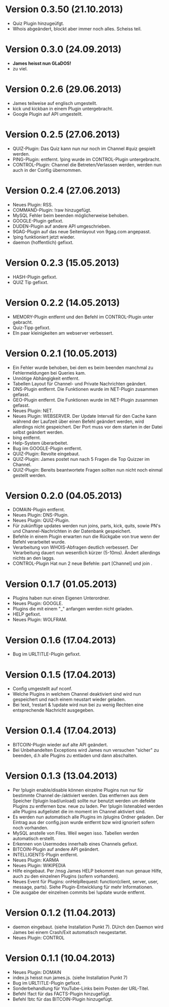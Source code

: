 # Version 0.3.50 (21.10.2013)
* Quiz Plugin hinzugeüfgt.
* Whois abgeändert, blockt aber immer noch alles. Scheiss teil.

# Version 0.3.0 (24.09.2013)
* **James heisst nun GLaDOS!** 
* zu viel.

# Version 0.2.6 (29.06.2013)
* James teilweise auf englisch umgestellt.
* kick und kickban in einem Plugin untergebracht.
* Google Plugin auf API umgestellt.

# Version 0.2.5 (27.06.2013)
* QUIZ-Plugin: Das Quiz kann nun nur noch im Channel #quiz gespielt werden.
* PING-Plugin: entfernt. !ping wurde im CONTROL-Plugin untergebracht.
* CONTROL-Plugin: Channel die Betreten/Verlassen werden, werden nun auch in der Config übernommen.

# Version 0.2.4 (27.06.2013)
* Neues Plugin: RSS.
* COMMAND-Plugin: !raw hinzugefügt.
* MySQL Fehler beim beenden möglicherweise behoben.
* GOOGLE-Plugin gefixxt.
* DUDEN-Plugin auf andere API umgeschrieben.
* 9GAG-Plugin auf das neue Seitenlayout von 9gag.com angepasst.
* !ping funktioniert jetzt wieder.
* daemon (hoffentlich) gefixxt.

# Version 0.2.3 (15.05.2013)
* HASH-Plugin gefixxt.
* QUIZ Tip gefixxt.

# Version 0.2.2 (14.05.2013)
* MEMORY-Plugin entfernt und den Befehl im CONTROL-Plugin unter gebracht.
* Quiz-Tipp gefixxt.
* EIn paar kleinigkeiten am webserver verbessert.

# Version 0.2.1 (10.05.2013)
* Ein Fehler wurde behoben, bei dem es beim beenden manchmal zu Fehlermeldungen bei Queries kam.
* Unnötige Abhängigkeit entfernt.
* Tabellen Layout für Channel- und Private Nachrichten geändert.
* DNS-Plugin entfernt. Die Funktionen wurde im NET-Plugin zusammen gefasst.
* GEO-Plugin entfernt. Die Funktionen wurde im NET-Plugin zusammen gefasst.
* Neues Plugin: NET.
* Neues Plugin: WEBSERVER. Der Update Intervall für den Cache kann während der Laufzeit über einen Befehl geändert werden, wird allerdings nicht gespeichert. Der Port muss vor dem starten in der Datei selbst geändert werden.
* bing entfernt.
* Help-System überarbeitet.
* Bug iim GOOGLE-Plugin entfernt.
* QUIZ-Plugin: Revolte eingebaut.
* QUIZ-Plugin: James postet nun nach 5 Fragen die Top Quizzer im Channel.
* QUIZ-Plugin: Bereits beantwortete Fragen sollten nun nicht noch einmal gestellt werden.

# Version 0.2.0 (04.05.2013)
* DOMAIN-Plugin entfernt.
* Neues Plugin: DNS-Plugin.
* Neues Plugin: QUIZ-Plugin.
* Für zukünftige updates werden nun joins, parts, kick, quits, sowie PN's und Channel-Nachrichten in der Datenbank gespeichert.
* Befehle in einem Plugin erwarten nun die Rückgabe von true wenn der Befehl verarbeitet wurde.
* Verarbeitung von WHOIS-Abfragen deutlich verbessert. Der Verarbeitung dauert nun wesentlich kürzer (5-10ms). Ändert allerdings nichts an den laggs.
* CONTROL-Plugin Hat nun 2 neue Befehle: part [Channel] und join <Channel>.

# Version 0.1.7 (01.05.2013)
* Plugins haben nun einen Eigenen Unterordner.
* Neues Plugin: GOOGLE.
* Plugins die mit einem "_" anfangen werden nicht geladen.
* HELP gefixxt.
* Neues Plugin: WOLFRAM.

# Version 0.1.6 (17.04.2013)
* Bug im URLTITLE-Plugin gefixxt.

# Version 0.1.5 (17.04.2013)
* Config umgestellt auf nconf.
* Welche Plugins in welchem Channel deaktiviert sind wird nun gespeichert und nach einem neustart wieder geladen.
* Bei !exit, !restart & !update wird nun bei zu wenig Rechten eine entsprechende Nachricht ausgegeben.

# Version 0.1.4 (17.04.2013)
* BITCOIN-Plugin wieder auf alte API geändert.
* Bei Unbehandelten Exceptions wird James nun versuchen "sicher" zu beenden, d.h alle Plugins zu entladen und dann abschalten.

# Version 0.1.3 (13.04.2013)
* Per !plugin enable/disable können einzelne Plugins nun nur für bestimmte Channel de-/aktiviert werden. Das entfernen aus dem Speicher (!plugin load/unload) sollte nur benutzt werden um defekte Plugins zu entfernen bzw. neue zu laden. Per !plugin listenabled werden alle Plugins aufgelistet die im moment im Channel aktiviert sind.
* Es werden nun automatisch alle Plugins im /plugins Ordner geladen. Der Eintrag aus der config.json wurde entfernt bzw wird ignoriert sofern noch vorhanden.
* MySQL anstelle von Files. Weil wegen isso. Tabellen werden automatisch erstellt.
* Erkennen von Usermodes innerhalb eines Channels gefixxt.
* BITCOIN-Plugin auf andere API geändert.
* INTELLIGENTS-Plugin entfernt.
* Neues Plugin: KARMA
* Neues Plugin: WIKIPEDIA
* Hilfe eingebaut. Per /msg James HELP bekommt man nun genaue Hilfe, auch zu den einzelnen Plugins (sofern vorhanden).
* Neues Event für Plugins: onHelpRequest: function(client, server, user, message, parts). Siehe Plugin-Entwicklung für mehr Informationen.
* Die ausgabe der einzelnen commits bei !update wurde entfernt.

# Version 0.1.2 (11.04.2013)
* daemon eingebaut. (siehe Installation Punkt 7). DUrch den Daemon wird James bei einem Crash/Exit automatisch neugestartet.
* Neues Plugin: CONTROL

# Version 0.1.1 (10.04.2013)
* Neues Plugin: DOMAIN
* index.js heisst nun james.js. (siehe Installation Punkt 7)
* Bug im URLTITLE-Plugin gefixxt.
* Sonderbehandlung für YouTube-Links beim Posten der URL-Titel.
* Befehl !fact für das FACTS-Plugin hinzugefügt.
* Befehl !btc für das BITCOIN-Plugin hinzugefügt.